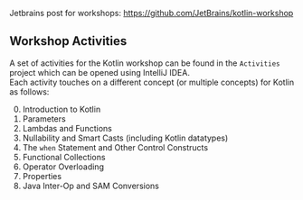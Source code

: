 Jetbrains post for workshops: https://github.com/JetBrains/kotlin-workshop

## Workshop Activities ##
A set of activities for the Kotlin workshop can be found in the `Activities` project which can be opened using IntelliJ IDEA.  
Each activity touches on a different concept (or multiple concepts) for Kotlin as follows:  

0. Introduction to Kotlin
1. Parameters
2. Lambdas and Functions
3. Nullability and Smart Casts (including Kotlin datatypes)
4. The `when` Statement and Other Control Constructs
5. Functional Collections
6. Operator Overloading
7. Properties
8. Java Inter-Op and SAM Conversions
 
